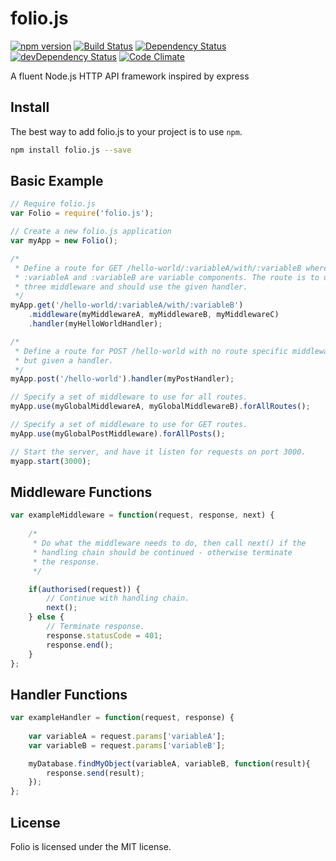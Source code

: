 folio.js
=====

[![npm version](https://img.shields.io/npm/v/folio.js.svg?style=flat)](https://www.npmjs.com/package/folio.js)
[![Build Status](https://travis-ci.org/DyslexicChris/Folio.svg?branch=master)](https://travis-ci.org/DyslexicChris/Folio)
[![Dependency Status](https://david-dm.org/DyslexicChris/Folio.svg)](https://david-dm.org/DyslexicChris/Folio)
[![devDependency Status](https://david-dm.org/DyslexicChris/Folio/dev-status.svg)](https://david-dm.org/DyslexicChris/Folio#info=devDependencies)
[![Code Climate](https://codeclimate.com/github/DyslexicChris/Folio/badges/gpa.svg)](https://codeclimate.com/github/DyslexicChris/Folio)

A fluent Node.js HTTP API framework inspired by express

## Install

The best way to add folio.js to your project is to use ```npm```. 

```bash
npm install folio.js --save
```

## Basic Example
```javascript
// Require folio.js
var Folio = require('folio.js');

// Create a new folio.js application
var myApp = new Folio();

/*
 * Define a route for GET /hello-world/:variableA/with/:variableB where
 * :variableA and :variableB are variable components. The route is to use
 * three middleware and should use the given handler.
 */
myApp.get('/hello-world/:variableA/with/:variableB')
	.middleware(myMiddlewareA, myMiddlewareB, myMiddlewareC)
	.handler(myHelloWorldHandler);

/*
 * Define a route for POST /hello-world with no route specific middleware,
 * but given a handler.
 */
myApp.post('/hello-world').handler(myPostHandler);

// Specify a set of middleware to use for all routes.
myApp.use(myGlobalMiddlewareA, myGlobalMiddlewareB).forAllRoutes();

// Specify a set of middleware to use for GET routes.
myApp.use(myGlobalPostMiddleware).forAllPosts();

// Start the server, and have it listen for requests on port 3000.
myapp.start(3000);
```

## Middleware Functions

```javascript
var exampleMiddleware = function(request, response, next) {
	
	/* 
	 * Do what the middleware needs to do, then call next() if the
	 * handling chain should be continued - otherwise terminate
	 * the response.
	 */

	if(authorised(request)) {
		// Continue with handling chain.
		next();
	} else {
		// Terminate response.
		response.statusCode = 401;
		response.end();
	}
};
```

## Handler Functions

```javascript
var exampleHandler = function(request, response) {
	
	var variableA = request.params['variableA'];
	var variableB = request.params['variableB'];

	myDatabase.findMyObject(variableA, variableB, function(result){
	    response.send(result);
	});
};
```

## License
Folio is licensed under the MIT license.